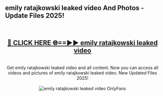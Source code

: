 <h2>emily ratajkowski leaked video And Photos - Update Files 2025!</h2>
<br>
<div align="center">
<h2><a href="https://linkcuts.com/hfmhzwbr" rel="nofollow">🔴 CLICK HERE 🌐==►► emily ratajkowski leaked video</a></h2>
<br>
Get emily ratajkowski leaked video and all content. Now you can access all videos and pictures of emily ratajkowski leaked video. New Updated Files 2025!
<br>
<br>
<a href="https://linkcuts.com/hfmhzwbr" rel="nofollow" data-target="animated-image.originalLink"><img src="https://i.ibb.co.com/WyWwxjT/player-gif2.gif" alt="emily ratajkowski leaked video OnlyFans" style="max-width: 100%; display: inline-block;" data-target="animated-image.originalImage"></a>
</div>
<br>
